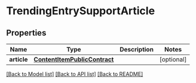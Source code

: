 # TrendingEntrySupportArticle

## Properties
Name | Type | Description | Notes
------------ | ------------- | ------------- | -------------
**article** | [**ContentItemPublicContract**](ContentItemPublicContract.md) |  | [optional] 

[[Back to Model list]](../README.md#documentation-for-models) [[Back to API list]](../README.md#documentation-for-api-endpoints) [[Back to README]](../README.md)


